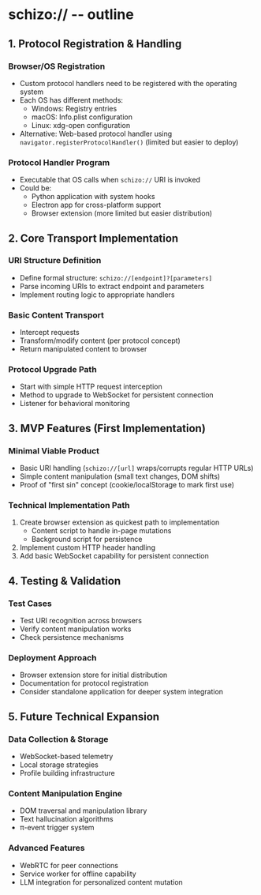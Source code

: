 # schizo:// -- outline

## 1. Protocol Registration & Handling

### Browser/OS Registration
- Custom protocol handlers need to be registered with the operating system
- Each OS has different methods:
  - Windows: Registry entries
  - macOS: Info.plist configuration
  - Linux: xdg-open configuration
- Alternative: Web-based protocol handler using `navigator.registerProtocolHandler()` (limited but easier to deploy)

### Protocol Handler Program
- Executable that OS calls when `schizo://` URI is invoked
- Could be:
  - Python application with system hooks
  - Electron app for cross-platform support
  - Browser extension (more limited but easier distribution)

## 2. Core Transport Implementation

### URI Structure Definition
- Define formal structure: `schizo://[endpoint]?[parameters]`
- Parse incoming URIs to extract endpoint and parameters
- Implement routing logic to appropriate handlers

### Basic Content Transport
- Intercept requests
- Transform/modify content (per protocol concept)
- Return manipulated content to browser

### Protocol Upgrade Path
- Start with simple HTTP request interception
- Method to upgrade to WebSocket for persistent connection
- Listener for behavioral monitoring

## 3. MVP Features (First Implementation)

### Minimal Viable Product
- Basic URI handling (`schizo://[url]` wraps/corrupts regular HTTP URLs)
- Simple content manipulation (small text changes, DOM shifts)
- Proof of "first sin" concept (cookie/localStorage to mark first use)

### Technical Implementation Path
1. Create browser extension as quickest path to implementation
   - Content script to handle in-page mutations
   - Background script for persistence
2. Implement custom HTTP header handling
3. Add basic WebSocket capability for persistent connection

## 4. Testing & Validation

### Test Cases
- Test URI recognition across browsers
- Verify content manipulation works
- Check persistence mechanisms

### Deployment Approach
- Browser extension store for initial distribution
- Documentation for protocol registration
- Consider standalone application for deeper system integration

## 5. Future Technical Expansion

### Data Collection & Storage
- WebSocket-based telemetry
- Local storage strategies
- Profile building infrastructure

### Content Manipulation Engine
- DOM traversal and manipulation library
- Text hallucination algorithms
- π-event trigger system

### Advanced Features
- WebRTC for peer connections
- Service worker for offline capability
- LLM integration for personalized content mutation
